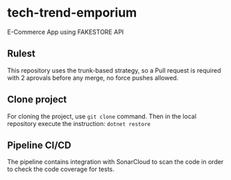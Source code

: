 # tech-trend-emporium
E-Commerce App using FAKESTORE API

## Rulest
This repository uses the trunk-based strategy, so a Pull request is required with 2 aprovals before any merge, no force pushes allowed.

## Clone project
For cloning the project, use `git clone` command. Then in the local repository execute the instruction:
```dotnet restore```

## Pipeline CI/CD
The pipeline contains integration with SonarCloud to scan the code in order to check the code coverage for tests.
